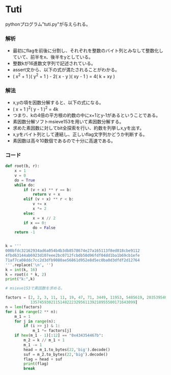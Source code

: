 # Tuti
pythonプログラム"tuti.py"が与えられる。
### 解析
- 最初にflagを前後に分割し、それぞれを整数のバイト列とみなして整数化していて、前半をx、後半をyとしている。
- 整数kが16進数文字列で記述されている。
- assert文から、以下の式が満たされることがわかる。
- ( x<sup>2</sup> + 1 )( y<sup>2</sup> + 1 ) - 2( x - y )( xy - 1 ) = 4( k + xy )

### 解法
- x,yの項を因数分解すると、以下の式になる。
- ( x + 1 )<sup>2</sup>( y - 1 )<sup>2</sup> = 4k
- つまり、kの4倍の平方根の約数の中にx+1とy-1があるということである。
- 素因数分解ソフトmsieve153を用いて素因数分解する。
- 求めた素因数に対してbit全探索を行い、約数を列挙しx,yを出す。
- x,yをバイト列として連結し、正しいflag文字列かどうか判断する。
- 素因数は高々10数個であるので十分に高速である。

### コード
```python
def root(b, r):
    x = 1
    v = 0
    do = True
    while do:
        if (v + x) ** r == b:
            return v + x
        elif (v + x) ** r < b:
            v += x
            x *= 2
        else:
            x = x // 2
        if x == 0:
            do = False
    return -1


k = '''
000bfdc32162934ad6a054b4b3db8578674e27a165113f8ed018cbe9112
4fbd63144ab6923d107eee2bc0712fcbdb50d96fdf04dd1ba1b69cb1efe
71af7ca08ddc7cc2d3dfb9080ae56861d952e8d5ec0ba0d3dfdf2d12764
'''.replace('\n', '')
k = int(k, 16)
k = root(4 * k, 2)
print("k:",k)

# msieve153で素因数を求める。

factors = [2, 2, 3, 11, 11, 19, 47, 71, 3449, 11953, 5485619, 2035395403834744453, 17258104558019725087,
           1357459302115148222329561139218955500171643099]
n = len(factors)
for i in range(2 ** n):
    m_1 = 1
    for j in range(n):
        if (i >> j) & 1:
            m_1 *= factors[j]
    if hex(m_1 - 1)[:12] == "0x434354467b":
        m_2 = k // m_1 + 1
        m_1 -= 1
        head = m_1.to_bytes(22,'big').decode()
        suf = m_2.to_bytes(22,'big').decode()
        flag = head + suf
        print(flag)
        break
```
